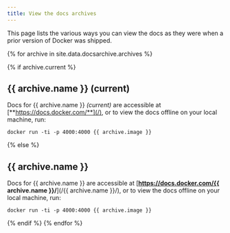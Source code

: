 ```yaml
---
title: View the docs archives
---
```


This page lists the various ways you can view the docs as they were when a
prior version of Docker was shipped.

{% for archive in site.data.docsarchive.archives %}

{% if archive.current %}

## {{ archive.name }} (current)

Docs for {{ archive.name }} _(current)_ are accessible at [**https://docs.docker.com/**](/), or
to view the docs offline on your local machine, run:

```
docker run -ti -p 4000:4000 {{ archive.image }}
```
{% else %}

## {{ archive.name }}

Docs for {{ archive.name }} are accessible at [**https://docs.docker.com/{{ archive.name }}/**](/{{ archive.name }}/), or to view the docs offline on your local machine, 
run:

```
docker run -ti -p 4000:4000 {{ archive.image }}
```
{% endif %}
{% endfor %}
